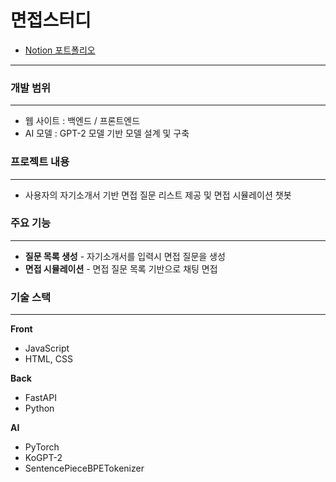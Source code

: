 # 면접스터디
- [Notion 포트폴리오](https://morning-collarbone-330.notion.site/10443fd57b7744a79931dd84fe586d5a)
---

### 개발 범위

---

- 웹 사이트 : 백엔드 / 프론트엔드
- AI 모델 : GPT-2 모델 기반 모델 설계 및 구축

### 프로젝트 내용

---

- 사용자의 자기소개서 기반 면접 질문 리스트 제공 및 면접 시뮬레이션 챗봇

### 주요 기능

---

- **질문 목록 생성** - 자기소개서를 입력시 면접 질문을 생성
- **면접 시뮬레이션** - 면접 질문 목록 기반으로 채팅 면접

### 기술 스택

---

**Front**

- JavaScript
- HTML, CSS

**Back**

- FastAPI
- Python

**AI**

- PyTorch
- KoGPT-2
- SentencePieceBPETokenizer
